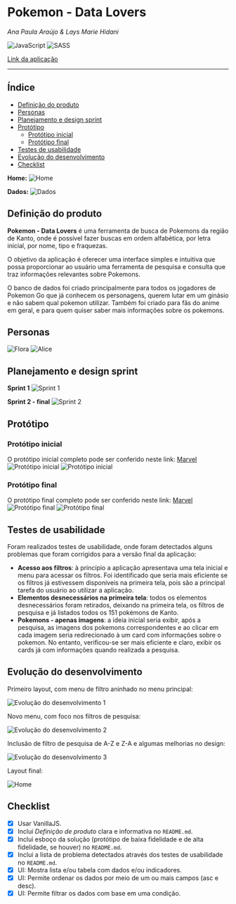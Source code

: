 # Pokemon - Data Lovers
*Ana Paula Araújo & Lays Marie Hidani*

![JavaScript](https://img.shields.io/badge/-JavaScript-%23F7DF1E.svg)
![SASS](https://img.shields.io/badge/-sass-%23D75893.svg)

[Link da aplicação](https://layshidani.github.io/data-lovers/)

---

## Índice
* [Definição do produto](#definição-do-produto)
* [Personas](#personas)
* [Planejamento e design sprint](#Planejamento-e-design-sprint)
* [Protótipo](#protótipo)
    * [Protótipo inicial](#protótipo-inicial)
    * [Protótipo final](#protótipo-final)
* [Testes de usabilidade](#testes-de-usabilidade)
* [Evolução do desenvolvimento](#Evolução-do-desenvolvimento)
* [Checklist](#checklist)

**Home:**
![Home](src/img/home.png)

**Dados:**
![Dados](src/img/dados.png)


## Definição do produto

**Pokemon - Data Lovers** é uma ferramenta de busca de Pokemons da região de Kanto, onde é possível fazer buscas em ordem alfabética, por letra inicial, por nome, tipo e fraquezas. 

O objetivo da aplicação é oferecer uma interface simples e intuitiva que possa proporcionar ao usuário uma ferramenta de pesquisa e consulta que traz informações relevantes sobre Pokemons.

O banco de dados foi criado principalmente para todos os jogadores de Pokemon Go que já conhecem os personagens, querem lutar em um ginásio e não sabem qual pokemon utilizar. Também foi criado para fãs do anime em geral, e para quem quiser saber mais informações sobre os pokemons.

## Personas

![Flora](src/img/persona-flora.png)
![Alice](src/img/persona-alice.png)


## Planejamento e design sprint

**Sprint 1**
![Sprint 1](src/img/sprint-1.png)

**Sprint 2 - final**
![Sprint 2](src/img/sprint-2.png)

## Protótipo

### Protótipo inicial
O protótipo inicial completo pode ser conferido neste link:
[Marvel](https://marvelapp.com/6db8fdf)
![Protótipo inicial](src/img/esboco.jpg)
![Protótipo inicial](src/img/prototipo-1.jpeg)


### Protótipo final
O protótipo final completo pode ser conferido neste link:
[Marvel](https://marvelapp.com/4g5f44g/screen/54253390)
![Protótipo final](src/img/prototipo-2.jpg)
![Protótipo final](src/img/pokemon-tela-2.jpg)

## Testes de usabilidade
Foram realizados testes de usabilidade, onde foram detectados alguns problemas que foram corrigidos para a versão final da aplicação:
* **Acesso aos filtros**: à princípio a aplicação apresentava uma tela inicial e menu para acessar os filtros. Foi identificado que seria mais eficiente se os filtros já estivessem disponíveis na primeira tela, pois são a principal tarefa do usuário ao utilizar a aplicação.
* **Elementos desnecessários na primeira tela**: todos os elementos desnecessários foram retirados, deixando na primeira tela, os filtros de pesquisa e já listados todos os 151 pokémons de Kanto.
* **Pokemons - apenas imagens**: a ideia inicial seria exibir, após a pesquisa, as imagens dos pokemons correspondentes e ao clicar em cada imagem seria redirecionado à um card com informações sobre o pokemon. No entanto, verificou-se ser mais eficiente e claro, exibir os cards já com informações quando realizada a pesquisa.

## Evolução do desenvolvimento

Primeiro layout, com menu de filtro aninhado no menu principal:

![Evolução do desenvolvimento 1](src/img/desenv-1.png)

Novo menu, com foco nos filtros de pesquisa:

![Evolução do desenvolvimento 2](src/img/desenv-2.png)

Inclusão de filtro de pesquisa de A-Z e Z-A e algumas melhorias no design:

![Evolução do desenvolvimento 3](src/img/desenv-3.png)

Layout final:

![Home](src/img/home.png)


## Checklist

* [x] Usar VanillaJS.
* [x] Inclui _Definição de produto_ clara e informativa no `README.md`.
* [x] Inclui esboço da solução (protótipo de baixa fidelidade e de alta fidelidade, se houver) no
  `README.md`.
* [x] Inclui a lista de problema detectados através dos testes de usabilidade
  no `README.md`.
* [x] UI: Mostra lista e/ou tabela com dados e/ou indicadores.
* [x] UI: Permite ordenar os dados por meio de um ou mais campos
  (asc e desc).
* [x] UI: Permite filtrar os dados com base em uma condição.
